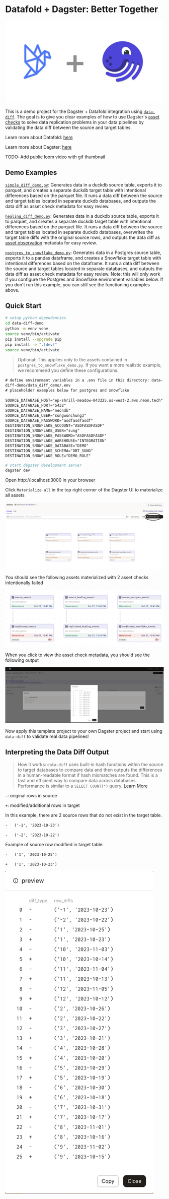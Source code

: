 # Datafold + Dagster: Better Together

<p align="center">
  <img src="images/dagster_and_datafold.png">
</p>

This is a demo project for the Dagster + Datafold integration using [`data-diff`](https://github.com/datafold/data-diff#data-diff-compare-datasets-fast-within-or-across-sql-databases). The goal is to give you clear examples of how to use Dagster's [asset checks](https://docs.dagster.io/concepts/assets/asset-checks) to solve data replication problems in your data pipelines by validating the data diff between the source and target tables.

Learn more about Datafold: [here](https://www.datafold.com/data-replication)

Learn more about Dagster: [here](https://dagster.io/)

TODO: Add public loom video with gif thumbnail

## Demo Examples

[`simple_diff_demo.py`](data-diff-demo/data_diff_demo/assets/simple_diff_demo.py): Generates data in a duckdb source table, exports it to parquet, and creates a separate duckdb target table with intentional differences based on the parquet file. It runs a data diff between the source and target tables located in separate duckdb databases, and outputs the data diff as asset check metadata for easy review.

[`healing_diff_demo.py`](data-diff-demo/data_diff_demo/assets/healing_diff_demo.py): Generates data in a duckdb source table, exports it to parquet, and creates a separate duckdb target table with intentional differences based on the parquet file. It runs a data diff between the source and target tables located in separate duckdb databases, overwrites the target table diffs with the original source rows, and outputs the data diff as [asset observation](https://docs.dagster.io/concepts/assets/asset-observations) metadata for easy review.

[`postgres_to_snowflake_demo.py`](data-diff-demo/data_diff_demo/assets/postgres_to_snowflake_demo.py): Generates data in a Postgres source table, exports it to a pandas dataframe, and creates a Snowflake target table with intentional differences based on the dataframe. It runs a data diff between the source and target tables located in separate databases, and outputs the data diff as asset check metadata for easy review. Note: this will only work if you configure the Postgres and Snowflake environment variables below. If you don't run this example, you can still see the functioning examples above.


## Quick Start

```bash
# setup python dependencies
cd data-diff-demo
python -m venv venv
source venv/bin/activate
pip install --upgrade pip
pip install -e ".[dev]"
source venv/bin/activate
```

> Optional: This applies only to the assets contained in `postgres_to_snowflake_demo.py`. If you want a more realistic example, we recommend you define these configurations.

```
# define environment variables in a .env file in this directory: data-diff-demo/data_diff_demo/.env
# placeholder examples below for postgres and snowflake

SOURCE_DATABASE_HOST="ep-shrill-meadow-043325.us-west-2.aws.neon.tech"
SOURCE_DATABASE_PORT="5432"
SOURCE_DATABASE_NAME="neondb"
SOURCE_DATABASE_USER="sungwonchung3"
SOURCE_DATABASE_PASSWORD="asdfasdfasdf"
DESTINATION_SNOWFLAKE_ACCOUNT="ASDFASDFASDF"
DESTINATION_SNOWFLAKE_USER="sung"
DESTINATION_SNOWFLAKE_PASSWORD="ASDFASDFASDF"
DESTINATION_SNOWFLAKE_WAREHOUSE="INTEGRATION"
DESTINATION_SNOWFLAKE_DATABASE="DEMO"
DESTINATION_SNOWFLAKE_SCHEMA="DBT_SUNG"
DESTINATION_SNOWFLAKE_ROLE="DEMO_ROLE"
```

```bash
# start dagster development server
dagster dev
```

Open http://localhost:3000 in your browser

Click `Materialize all` in the top right corner of the Dagster UI to materialize all assets

![](images/start.png)

You should see the following assets materialized with 2 asset checks intentionally failed

![](images/end.png)

When you click to view the asset check metadata, you should see the following output

![](images/example_asset_check.png)

Now apply this template project to your own Dagster project and start using `data-diff` to validate real data pipelines!


## Interpreting the Data Diff Output

> How it works: `data-diff` uses built-in hash functions within the source to target databases to compare data and then outputs the differences in a human-readable format if hash mismatches are found. This is a fast and efficient way to compare data across databases. Performance is similar to a `SELECT COUNT(*)` query. [Learn More](https://docs.datafold.com/data_diff/cross-database_diffing/#high-level-algorithm)

`-`: original rows in source

`+`: modified/additional rows in target

In this example, there are 2 source rows that do not exist in the target table.

`-   ('-1', '2023-10-23')`

`-   ('-2', '2023-10-22')`

Example of source row modified in target table:

`-   ('1', '2023-10-25')`

`+   ('1', '2023-10-23')`

![](images/data_diff_output.png)